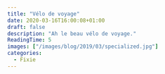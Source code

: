 ```yaml
---
title: "Vélo de voyage"
date: 2020-03-16T16:00:08+01:00
draft: false
description: "Ah le beau vélo de voyage."
ReadingTime: 5
images: ["/images/blog/2019/03/specialized.jpg"]
categories:
  - Fixie
---
```


